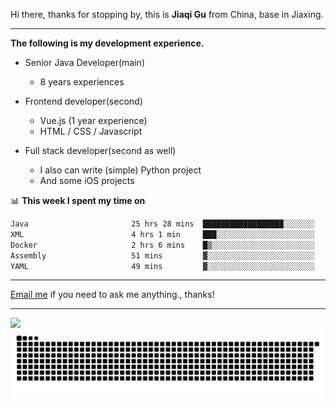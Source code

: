 Hi there, thanks for stopping by, this is **Jiaqi Gu** from China, base in Jiaxing.

---

**The following is my development experience.**

- Senior Java Developer(main)
  - 8 years experiences

- Frontend developer(second)
  - Vue.js (1 year experience)
  - HTML / CSS / Javascript
  
- Full stack developer(second as well)
  - I also can write (simple) Python project
  - And some iOS projects

📊 **This week I spent my time on**
<!--START_SECTION:waka-->

```txt
Java                       25 hrs 28 mins  ██████████████████░░░░░░░   71.88 %
XML                        4 hrs 1 min     ███░░░░░░░░░░░░░░░░░░░░░░   11.34 %
Docker                     2 hrs 6 mins    █▒░░░░░░░░░░░░░░░░░░░░░░░   05.96 %
Assembly                   51 mins         ▓░░░░░░░░░░░░░░░░░░░░░░░░   02.43 %
YAML                       49 mins         ▓░░░░░░░░░░░░░░░░░░░░░░░░   02.34 %
```

<!--END_SECTION:waka-->

---

[Email me](mailto:htk2klwgr@mozmail.com?subject=Hiring_from_GitHub) if you need to ask me anything., thanks!

---

![]( https://visitor-badge.glitch.me/badge?page_id=githubgujiaqi)
![]( https://github.com/droid-Q/droid-Q/raw/output/github-contribution-grid-snake.svg#gh-dark-mode-only)
